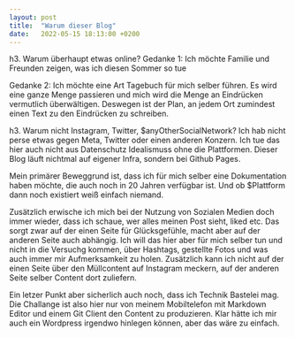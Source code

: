 ```yaml
---
layout: post
title:  "Warum dieser Blog"
date:   2022-05-15 18:13:00 +0200
---
```


h3. Warum überhaupt etwas online?
Gedanke 1: Ich möchte Familie und Freunden zeigen, was ich diesen Sommer so tue

Gedanke 2: Ich möchte eine Art Tagebuch für mich selber führen. Es wird eine ganze Menge passieren und mich wird die Menge an Eindrücken vermutlich überwältigen. Deswegen ist der Plan, an jedem Ort zumindest einen Text zu den Eindrücken zu schreiben.

h3. Warum nicht Instagram, Twitter, $anyOtherSocialNetwork?
Ich hab nicht perse etwas gegen Meta, Twitter oder einen anderen Konzern. Ich tue das hier auch nicht aus Datenschutz Idealismuss ohne die Plattformen. Dieser Blog läuft nichtmal auf eigener Infra, sondern bei Github Pages.

Mein primärer Beweggrund ist, dass ich für mich selber eine Dokumentation haben möchte, die auch noch in 20 Jahren verfügbar ist. Und ob $Plattform dann noch existiert weiß einfach niemand.

Zusätzlich erwische ich mich bei der Nutzung von Sozialen Medien doch immer wieder, dass ich schaue, wer alles meinen Post sieht, liked etc. Das sorgt zwar auf der einen Seite für Glücksgefühle, macht aber auf der anderen Seite auch abhängig. Ich will das hier aber für mich selber tun und nicht in die Versuchg kommen, über Hashtags, gestellte Fotos und was auch immer mir Aufmerksamkeit zu holen.
Zusätzlich kann ich nicht auf der einen Seite über den Müllcontent auf Instagram meckern, auf der anderen Seite selber Content dort zuliefern.

Ein letzer Punkt aber sicherlich auch noch, dass ich Technik Bastelei mag. Die Challange ist also hier nur von meinem Mobiltelefon mit Markdown Editor und einem Git Client den Content zu produzieren. Klar hätte ich mir auch ein Wordpress irgendwo hinlegen können, aber das wäre zu einfach.
